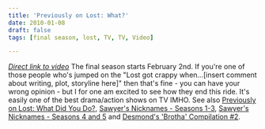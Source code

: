 ```yaml
---
title: 'Previously on Lost: What?'
date: 2010-01-08
draft: false
tags: [final season, lost, TV, TV, Video]

---
```


 _[Direct link to video](http://www.youtube.com/watch?v=GcatQSyRK6c)_ The final season starts February 2nd. If you're one of those people who's jumped on the "Lost got crappy when...\[insert comment about writing, plot, storyline here\]" then that's fine - you can have your wrong opinion - but I for one am excited to see how they end this ride. It's easily one of the best drama/action shows on TV IMHO. See also [Previously on Lost: What Did You Do?](http://www.youtube.com/watch?v=RgHYM0TZzO0), [Sawyer's Nicknames - Seasons 1-3](http://www.youtube.com/watch?v=or_BGsW7Mgg), [Sawyer's Nicknames - Seasons 4 and 5](http://www.youtube.com/watch?v=ODByPPenRYk) and [Desmond's 'Brotha' Compilation #2](http://www.youtube.com/watch?v=5Aqo8LWuNIs).